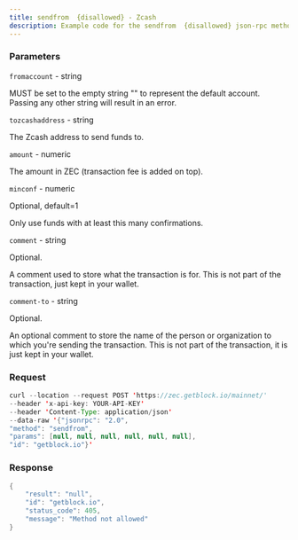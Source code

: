 ```yaml
---
title: sendfrom  {disallowed} - Zcash
description: Example code for the sendfrom  {disallowed} json-rpc method. Сomplete guide on how to use sendfrom  {disallowed} json-rpc in GetBlock.io Web3 documentation.
---
```


### Parameters


`fromaccount` - string

MUST be set to the empty string "" to represent the default account.
Passing any other string will result in an error.

`tozcashaddress` - string

The Zcash address to send funds to.

`amount` - numeric

The amount in ZEC (transaction fee is added on top).

`minconf` - numeric

Optional, default=1

Only use funds with at least this many confirmations.

`comment` - string

Optional.

A comment used to store what the transaction is for. This is not part of
the transaction, just kept in your wallet.

`comment-to` - string

Optional.

An optional comment to store the name of the person or organization to
which you're sending the transaction. This is not part of the
transaction, it is just kept in your wallet.

### Request

``` java
curl --location --request POST 'https://zec.getblock.io/mainnet/' 
--header 'x-api-key: YOUR-API-KEY' 
--header 'Content-Type: application/json' 
--data-raw '{"jsonrpc": "2.0",
"method": "sendfrom",
"params": [null, null, null, null, null, null],
"id": "getblock.io"}'
```

###  Response

``` java
{
    "result": "null",
    "id": "getblock.io",
    "status_code": 405,
    "message": "Method not allowed"
}
```

